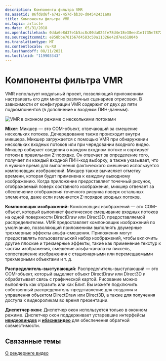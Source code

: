 ```yaml
---
description: Компоненты фильтра VMR
ms.assetid: 86fd8d6f-a742-457d-bb30-d04542431a0a
title: Компоненты фильтра VMR
ms.topic: article
ms.date: 05/31/2018
ms.openlocfilehash: 0dda6e8d37e1b5ac8c00da024fe78d4e18e38eed1e1735e787284d389769cff8
ms.sourcegitcommit: e858bbe701567d4583c50a11326e42d7ea51804b
ms.translationtype: MT
ms.contentlocale: ru-RU
ms.lasthandoff: 08/11/2021
ms.locfileid: "119903343"
---
```

# <a name="vmr-filter-components"></a>Компоненты фильтра VMR

VMR использует модульный проект, позволяющий приложениям настраивать его для многих различных сценариев отрисовки. В зависимости от конфигурации VMR содержит от двух до пяти подкомпонентов (в дополнение к входным ПИН-данным).

![VMR в оконном режиме с несколькими потоками](images/vmr-multiple-streams.png)

**Mixer:** Микшер — это COM-объект, отвечающий за смешение нескольких потоков. Дечередование также происходит внутри микшера. Микшер загружается с помощью VMR при обнаружении нескольких входных потоков или при чередовании входного видео. Микшер собирает сведения о каждом входном потоке и сортирует потоки в правильном Z-порядке. Он отвечает за определение того, получает ли каждый входной ПИН-код выборку, а также указывает, что в нужное время для выполнения фактического смешения используется компоновщик изображений. Микшер также вычисляет отметку времени, которая будет применена к каждому выходному изображению. Когда приложение предоставляет точечный рисунок, отображаемый поверх составного изображения, микшер отвечает за обеспечение отображения точечного рисунка поверх остальных элементов, даже если изменяется Z-порядок входных потоков.

**Компоновщик изображений:** Компоновщик изображений — это COM-объект, который выполняет фактическое смешивание входных потоков на одной поверхности DirectDraw или Direct3D, предоставляемой распределителем. VMR предоставляет компоновщик изображений по умолчанию, позволяющий приложениям выполнять двумерные трехмерные эффекты альфа-смешения. Приложения могут предоставлять пользовательский набор изображений, чтобы включить другие плоские и трехмерные эффекты, такие как применение текстур к частям изображения, смешение альфа-канала на пиксель, сопоставление изображения с стационарными или перемещаемыми трехмерными объектами и т. д.

**Распределитель-выступающий:** Распределитель-выступающий — это COM-объект, который выделяет объект DirectDraw или Direct3D и обрабатывает связь с графической картой. Рисование можно выполнить как отразить или как Блит. Вы можете подключить собственный распределитель-представление для создания и управления объектом DirectDraw или Direct3D, а также для получения доступа к видеороликам во время презентации.

**Диспетчер окон:** Диспетчер окон используется только в оконном режиме. Диспетчер окон поддерживает устаревшие интерфейсы [**ивидеовиндов**](/windows/desktop/api/Control/nn-control-ivideowindow) и [**ибасиквидео**](/windows/desktop/api/Control/nn-control-ibasicvideo) для обеспечения обратной совместимости.

## <a name="related-topics"></a>Связанные темы

<dl> <dt>

[О рендеринге видео](about-the-video-mixing-render.md)
</dt> </dl>

 

 



